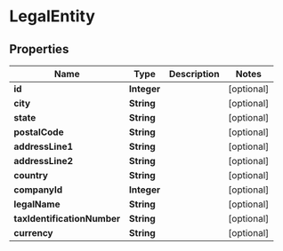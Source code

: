 

# LegalEntity


## Properties

| Name | Type | Description | Notes |
|------------ | ------------- | ------------- | -------------|
|**id** | **Integer** |  |  [optional] |
|**city** | **String** |  |  [optional] |
|**state** | **String** |  |  [optional] |
|**postalCode** | **String** |  |  [optional] |
|**addressLine1** | **String** |  |  [optional] |
|**addressLine2** | **String** |  |  [optional] |
|**country** | **String** |  |  [optional] |
|**companyId** | **Integer** |  |  [optional] |
|**legalName** | **String** |  |  [optional] |
|**taxIdentificationNumber** | **String** |  |  [optional] |
|**currency** | **String** |  |  [optional] |



